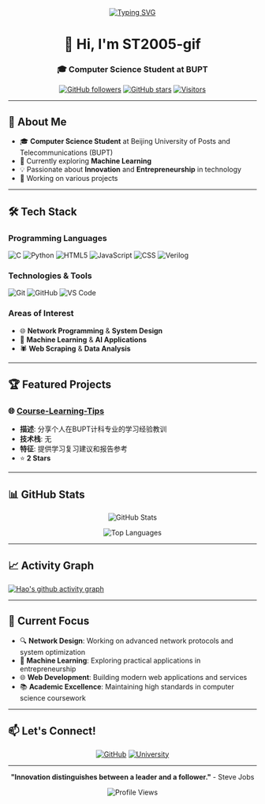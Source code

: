 <div align="center">
  
  <!-- dynamic typing effect 动态打字效果 -->
  <div align="center">
    <a href="https://www.chenxutalk.top/">
      <img src="https://readme-typing-svg.demolab.com?font=Fira+Code&pause=1000&width=520&lines=fmt.Println(%22Hello%2C%20World%22);System.out.println(%22Hello%2C%20World%22);print(%22Hello%2C%20World%22)&center=true&size=25" alt="Typing SVG" />
    </a>
  </div>

</div>

<div align="center">
  <h1>👋 Hi, I'm ST2005-gif </h1>
  <h3>🎓 Computer Science Student at BUPT</h3>
</div>

<div align="center">

  [![GitHub followers](https://img.shields.io/github/followers/ST2005-gif?label=Followers&style=social)](https://github.com/ST2005-gif?tab=followers)
  [![GitHub stars](https://img.shields.io/github/stars/ST2005-gif?label=Stars&style=social)](https://github.com/ST2005-gif?tab=repositories)
  [![Visitors](https://visitor-badge.laobi.icu/badge?page_id=ST2005-gif.ST2005-gif)](https://github.com/ST2005-gif)

</div>

---

## 🚀 About Me

- 🎓 **Computer Science Student** at Beijing University of Posts and Telecommunications (BUPT)
- 🌱 Currently exploring **Machine Learning**
- 💡 Passionate about **Innovation** and **Entrepreneurship** in technology
- 🔭 Working on various projects 

---

## 🛠️ Tech Stack

### Programming Languages
![C](https://img.shields.io/badge/C-00599C?style=for-the-badge&logo=c&logoColor=white)
![Python](https://img.shields.io/badge/Python-3776AB?style=for-the-badge&logo=python&logoColor=white)
![HTML5](https://img.shields.io/badge/HTML5-E34F26?style=for-the-badge&logo=html5&logoColor=white)
![JavaScript](https://img.shields.io/badge/JavaScript-E34F26?style=for-the-badge&logo=javascript&logoColor=white)
![CSS](https://img.shields.io/badge/CSS-E34F26?style=for-the-badge&logo=css&logoColor=white)
![Verilog](https://img.shields.io/badge/Verilog-FF6B6B?style=for-the-badge&logo=v&logoColor=white)

### Technologies & Tools
![Git](https://img.shields.io/badge/Git-F05032?style=for-the-badge&logo=git&logoColor=white)
![GitHub](https://img.shields.io/badge/GitHub-100000?style=for-the-badge&logo=github&logoColor=white)
![VS Code](https://img.shields.io/badge/VS_Code-007ACC?style=for-the-badge&logo=visual-studio-code&logoColor=white)

### Areas of Interest
- 🌐 **Network Programming** & **System Design**
- 🤖 **Machine Learning** & **AI Applications**
- 🕷️ **Web Scraping** & **Data Analysis**

---

## 🏆 Featured Projects

### 🌐 [Course-Learning-Tips](https://github.com/ST2005-gif/Course-Learning-Tips-from-bupt-scs)
- **描述**: 分享个人在BUPT计科专业的学习经验教训
- **技术栈**: 无
- **特征**: 提供学习复习建议和报告参考
- ⭐ **2 Stars**


---

## 📊 GitHub Stats

<div align="center">

  ![GitHub Stats](https://github-readme-stats.vercel.app/api?username=ST2005-gif&show_icons=true&theme=radical&hide_border=true)

  ![Top Languages](https://github-readme-stats.vercel.app/api/top-langs/?username=ST2005-gif&layout=compact&theme=radical&hide_border=true)

</div>

---

## 📈 Activity Graph

[![Hao's github activity graph](https://github-readme-activity-graph.vercel.app/graph?username=ST2005-gif&theme=react-dark)](https://github.com/ST2005-gif)

---

## 🎯 Current Focus

- 🔍 **Network Design**: Working on advanced network protocols and system optimization
- 🧠 **Machine Learning**: Exploring practical applications in entrepreneurship
- 🌐 **Web Development**: Building modern web applications and services
- 📚 **Academic Excellence**: Maintaining high standards in computer science coursework

---

## 📫 Let's Connect!

<div align="center">

  [![GitHub](https://img.shields.io/badge/GitHub-ST2005gif-black?style=for-the-badge&logo=github&logoColor=white)](https://github.com/ST2005-gif)
  [![University](https://img.shields.io/badge/University-BUPT-red?style=for-the-badge&logo=university&logoColor=white)](https://www.bupt.edu.cn/)

</div>

---

<div align="center">

  **"Innovation distinguishes between a leader and a follower."** - Steve Jobs

  ![Profile Views](https://komarev.com/ghpvc/?username=ST2005-gif&color=brightgreen&style=flat-square)

</div>

<!--
**ST2005-gif/ST2005-gif** is a ✨ _special_ ✨ repository because its `README.md` (this file) appears on your GitHub profile.

Here are some ideas to get you started:

- 🔭 I’m currently working on ...
- 🌱 I’m currently learning ...
- 👯 I’m looking to collaborate on ...
- 🤔 I’m looking for help with ...
- 💬 Ask me about ...
- 📫 How to reach me: ...
- 😄 Pronouns: ...
- ⚡ Fun fact: ...
-->
